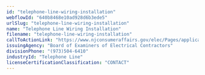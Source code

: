 ```yaml
---
id: "telephone-line-wiring-installation"
webflowId: "640b8468e10ad928d6b3ede5"
urlSlug: "telephone-line-wiring-installation"
name: "Telephone Line Wiring Installation"
filename: "telephone-line-wiring-installation"
callToActionLink: "https://www.njconsumeraffairs.gov/elec/Pages/applications.aspx"
issuingAgency: "Board of Examiners of Electrical Contractors"
divisionPhone: "(973)504-6410"
industryId: "Telephone Line"
licenseCertificationClassification: "CONTACT"
---
```

